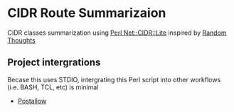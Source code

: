 # CIDR Route Summarizaion

CIDR classes summarization using [Perl Net::CIDR::Lite](https://metacpan.org/dist/Net-CIDR-Lite/view/Lite.pm) inspired by [Random Thoughts](http://adrianpopagh.blogspot.com/2008/03/route-summarization-script.html)


## Project intergrations

Becase this uses STDIO, intergrating this Perl script into other workflows (i.e. BASH, TCL, etc) is minimal

* [Postallow](https://codeberg.org/peregrinus13/postallow)
